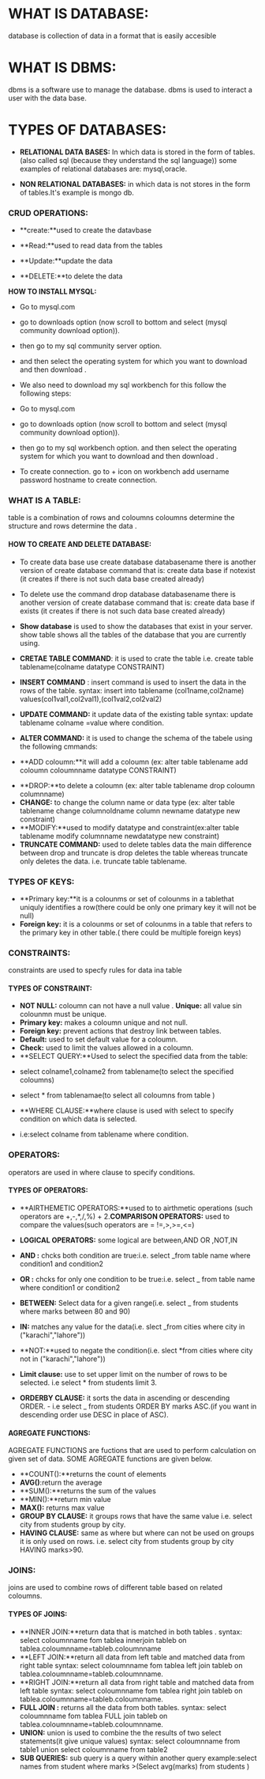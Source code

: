 # WHAT IS DATABASE:

database is collection of data in a format that is easily accesible

# WHAT IS DBMS:

dbms is a software use to manage the database.
dbms is used to interact a user with the data base.

# TYPES OF DATABASES:

- **RELATIONAL DATA BASES:** In which data is stored in the form of tables.(also called sql (because they understand the sql language)) some examples of relational databases are: mysql,oracle.

* **NON RELATIONAL DATABASES:** in which data is not stores in the form of tables.It's example is mongo db.

### CRUD OPERATIONS:

- **create:**used to create the datavbase

* **Read:**used to read data from the tables

- **Update:**update the data

* **DELETE:**to delete the data

**HOW TO INSTALL MYSQL:**

- Go to mysql.com

* go to downloads option (now scroll to bottom and select (mysql community download option)).

- then go to my sql community server option.

* and then select the operating system for which you want to download and then download .

- We also need to download my sql workbench for this follow the following steps:

* Go to mysql.com

- go to downloads option (now scroll to bottom and select (mysql community download option)).

* then go to my sql workbench option.
  and then select the operating system for which you want to download and then download .

- To create connection. go to + icon on workbench add username password hostname to create connection.

### WHAT IS A TABLE:

table is a combination of rows and coloumns coloumns determine the structure and rows determine the data .

#### HOW TO CREATE AND DELETE DATABASE:

- To create data base use create database databasename
  there is another version of create database command that is: create data base if notexist (it creates if there is not such data base created already)

* To delete use the command drop database databasename
  there is another version of create database command that is: create data base
  if exists (it creates if there is not such data base created already)

- **Show database** is used to show the databases that exist in your server.
  show table shows all the tables of the database that you are currently using.

* **CRETAE TABLE COMMAND**: it is used to crate the table i.e. create table tablename(colname datatype CONSTRAINT)

- **INSERT COMMAND** : insert command is used to insert the data in the rows of the table. syntax: insert into tablename (col1name,col2name) values(col1val1,col2val1),(col1val2,col2val2)

* **UPDATE COMMAND:** it update data of the existing table
  syntax: update tablename colname =value where condition.

- **ALTER COMMAND:** it is used to change the schema of the tabele using the
  following cmmands:

* **ADD coloumn:**it will add a coloumn (ex: alter table tablename add coloumn coloumnname datatype CONSTRAINT)

- **DROP:**to delete a coloumn (ex: alter table tablename drop coloumn columnname)
- **CHANGE:** to change the column name or data type (ex: alter table tablename change columnoldname column newname datatype new constraint)
- **MODIFY:**used to modify datatype and constraint(ex:alter table tablename modify columnname newdatatype new constraint)
- **TRUNCATE COMMAND:** used to delete tables data the main difference between drop and truncate is drop deletes the table whereas truncate only deletes the data. i.e. truncate table tablename.

### TYPES OF KEYS:

- **Primary key:**it is a colounms or set of colounms in a tablethat uniquly identifies a row(there could be only one primary key it will not be null)
- **Foreign key:** it is a colounms or set of colounms in a table that refers to the primary key in other table.( there could be multiple foreign keys)

### CONSTRAINTS:

constraints are used to specfy rules for data ina table

#### TYPES OF CONSTRAINT:

- **NOT NULL:** coloumn can not have a null value .
  **Unique:** all value sin colounmn must be unique.
- **Primary key:** makes a coloumn unique and not null.
- **Foreign key:** prevent actions that destroy link between tables.
- **Default:** used to set default value for a coloumn.
- **Check:** used to limit the values allowed in a coloumn.
- **SELECT QUERY:**Used to select the specified data from the table:

* select colname1,colname2 from tablename(to select the specified coloumns)

- select \* from tablenamae(to select all coloumns from table )

* **WHERE CLAUSE:**where clause is used with select to specify condition on which data is selected.

- i.e:select colname from tablename where condition.

### OPERATORS:

operators are used in where clause to specify conditions.

#### TYPES OF OPERATORS:

- **AIRTHEMETIC OPERATORS:**used to to airthmetic operations (such operators are +,-,\*,/,%) + 2.**COMPARISON OPERATORS:** used to compare the values(such operators are = !=,>,>=,<=)

* **LOGICAL OPERATORS:** some logical are between,AND OR ,NOT,IN

- **AND :** chcks both condition are true:i.e. select \_from table name where condition1 and condition2

* **OR :** chcks for only one condition to be true:i.e. select \_ from table name where condition1 or condition2

- **BETWEEN:** Select data for a given range(i.e. select \_ from students where marks between 80 and 90)

* **IN:** matches any value for the data(i.e. slect \_from cities where city in ("karachi","lahore"))

- **NOT:**used to negate the condition(i.e. slect \*from cities where city not in ("karachi","lahore"))

* **Limit clause:** use to set upper limit on the number of rows to be selected.
  i.e select \* from students limit 3.

* **ORDERBY CLAUSE:** it sorts the data in ascending or descending ORDER. - i.e select \_ from students ORDER BY marks ASC.(if you want in descending order use DESC in place of ASC).

#### AGREGATE FUNCTIONS:

AGREGATE FUNCTIONS are fuctions that are used to perform calculation on given set of data. SOME AGREGATE functions are given below.

- **COUNT():**returns the count of elements
- **AVG()**:return the average
- **SUM():**returns the sum of the values
- **MIN():**return min value
- **MAX():** returns max value
- **GROUP BY CLAUSE:** it groups rows that have the same value
  i.e. select city from students group by city.
- **HAVING CLAUSE:** same as where but where can not be used on groups it is only used on rows.
  i.e. select city from students group by city HAVING marks>90.

### JOINS:

joins are used to combine rows of different table based on related coloumns.

#### TYPES OF JOINS:

- **INNER JOIN:**return data that is matched in both tables . syntax: select coloumnname fom tablea innerjoin tableb on tablea.coloumnname=tableb.coloumnname
- **LEFT JOIN:**return all data from left table and matched data from right table
  syntax: select coloumnname fom tablea left join tableb on tablea.coloumnname=tableb.coloumnname.
- **RIGHT JOIN:**return all data from right table and matched data from left table
  syntax: select coloumnname fom tablea right join tableb on tablea.coloumnname=tableb.coloumnname.
- **FULL JOIN :** returns all the data from both tables.
  syntax: select coloumnname fom tablea FULL join tableb on tablea.coloumnname=tableb.coloumnname.
- **UNION:** union is used to combine the the results of two select statements(it give unique values)
  syntax: select coloumnname from table1 union select coloumnname from table2
- **SUB QUERIES:** sub query is a query within another query
  example:select names from student where marks >(Select avg(marks) from students )

